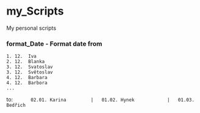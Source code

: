 # my_Scripts
My personal scripts

### format_Date - Format date from
```
1. 12.	Iva
2. 12.	Blanka
3. 12.	Svatoslav
3. 12.	Světoslav
4. 12.	Barbara
4. 12.	Barbora
...
```
to:
```       02.01. Karina   		|	01.02. Hynek    		|	01.03. Bedřich  ```
